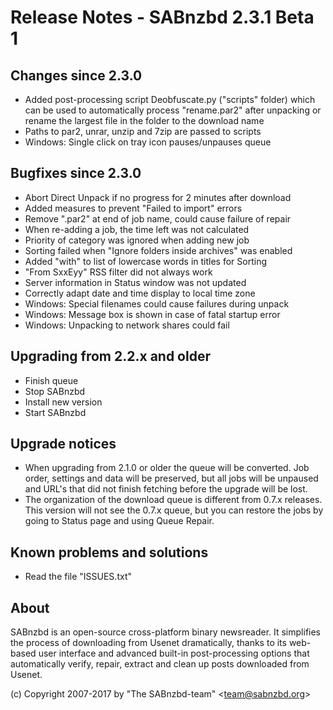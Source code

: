 Release Notes - SABnzbd 2.3.1 Beta 1
=========================================================

## Changes since 2.3.0
- Added post-processing script Deobfuscate.py ("scripts" folder) which
  can be used to automatically process "rename.par2" after unpacking
  or rename the largest file in the folder to the download name
- Paths to par2, unrar, unzip and 7zip are passed to scripts
- Windows: Single click on tray icon pauses/unpauses queue

## Bugfixes since 2.3.0
- Abort Direct Unpack if no progress for 2 minutes after download
- Added measures to prevent "Failed to import" errors
- Remove ".par2" at end of job name, could cause failure of repair
- When re-adding a job, the time left was not calculated
- Priority of category was ignored when adding new job
- Sorting failed when "Ignore folders inside archives" was enabled
- Added "with" to list of lowercase words in titles for Sorting
- "From SxxEyy" RSS filter did not always work
- Server information in Status window was not updated
- Correctly adapt date and time display to local time zone
- Windows: Special filenames could cause failures during unpack
- Windows: Message box is shown in case of fatal startup error
- Windows: Unpacking to network shares could fail

## Upgrading from 2.2.x and older
- Finish queue
- Stop SABnzbd
- Install new version
- Start SABnzbd

## Upgrade notices
- When upgrading from 2.1.0 or older the queue will be converted. Job order,
  settings and data will be preserved, but all jobs will be unpaused and
  URL's that did not finish fetching before the upgrade will be lost.
- The organization of the download queue is different from 0.7.x releases.
  This version will not see the 0.7.x queue, but you can restore the jobs
  by going to Status page and using Queue Repair.

## Known problems and solutions
- Read the file "ISSUES.txt"

## About
  SABnzbd is an open-source cross-platform binary newsreader.
  It simplifies the process of downloading from Usenet dramatically, thanks
  to its web-based user interface and advanced built-in post-processing options
  that automatically verify, repair, extract and clean up posts downloaded
  from Usenet.

  (c) Copyright 2007-2017 by "The SABnzbd-team" \<team@sabnzbd.org\>
